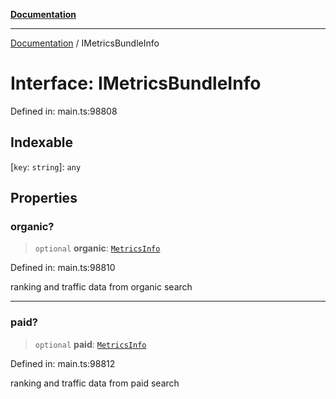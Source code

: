 [**Documentation**](../README.md)

***

[Documentation](../README.md) / IMetricsBundleInfo

# Interface: IMetricsBundleInfo

Defined in: main.ts:98808

## Indexable

\[`key`: `string`\]: `any`

## Properties

### organic?

> `optional` **organic**: [`MetricsInfo`](../classes/MetricsInfo.md)

Defined in: main.ts:98810

ranking and traffic data from organic search

***

### paid?

> `optional` **paid**: [`MetricsInfo`](../classes/MetricsInfo.md)

Defined in: main.ts:98812

ranking and traffic data from paid search
